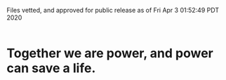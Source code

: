 Files vetted, and approved for public release as of Fri Apr  3 01:52:49 PDT 2020<br><br><h1>Together we are power, and power can save a life.</h1>
